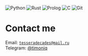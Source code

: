 ![Python](https://img.shields.io/badge/-Python-blue?logo=python&logoColor=white&style=flat-square)
![Rust](https://img.shields.io/badge/-Rust-B7410E?style=flat-square&logo=rust&logoColor=white)
![Prolog](https://img.shields.io/badge/-Prolog-5F0040?logo=product-hunt&logoColor=white&style=flat-square)
![C](https://img.shields.io/badge/-C-lightgrey?logo=c&logoColor=white&style=flat-square)
![Git](https://img.shields.io/badge/-Git-black?logo=git&logoColor=white&style=flat-square)

# Contact me

Email: <code>tesseradecades@mail.ru</code>  
Telegram: [@timoniq](https://t.me/timoniq)  

<!-- Автор сдох
# Support me

[![Yandex Money](https://img.shields.io/badge/-Yandex%20Money-orange?logo=yandex&logoColor=white&style=for-the-badge)](https://timoniq.host/donate) [![Boosty](https://img.shields.io/badge/-Boosty-red?logoColor=white&style=for-the-badge)](https://boosty.to/timoniq)

<samp>If you want me to spend more time improving opensource projects you are able to send a bunch of money here</samp>
-->
